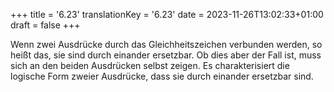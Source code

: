 +++
title = '6.23'
translationKey = '6.23'
date = 2023-11-26T13:02:33+01:00
draft = false
+++

Wenn zwei Ausdrücke durch das Gleichheitszeichen verbunden werden, so heißt das, sie sind durch einander ersetzbar. Ob dies aber der Fall ist, muss sich an den beiden Ausdrücken selbst zeigen.
Es charakterisiert die logische Form zweier Ausdrücke, dass sie durch einander ersetzbar sind.
